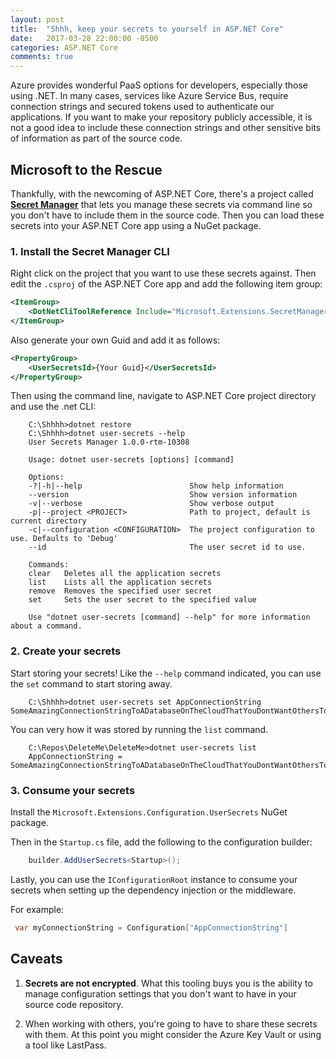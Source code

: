 ```yaml
---
layout: post
title:  "Shhh, keep your secrets to yourself in ASP.NET Core"
date:   2017-03-28 22:00:00 -0500
categories: ASP.NET Core
comments: true
---
```


Azure provides wonderful PaaS options for developers, especially those using .NET. In many cases, services like Azure Service Bus, require connection strings and secured tokens used to authenticate our applications. If you want to make your repository publicly accessible, it is not a good idea to include these connection strings and other sensitive bits of information as part of the source code.

## Microsoft to the Rescue

Thankfully, with the newcoming of ASP.NET Core, there's a project called **[Secret Manager](https://github.com/aspnet/DotNetTools)** that lets you manage these secrets via command line so you don't have to include them in the source code. Then you can load these secrets into your ASP.NET Core app using a NuGet package.

### 1. Install the Secret Manager CLI

Right click on the project that you want to use these secrets against. Then edit the `.csproj` of the ASP.NET Core app and add the following item group:

``` xml
<ItemGroup>
    <DotNetCliToolReference Include="Microsoft.Extensions.SecretManager.Tools" Version="1.0.0" />
</ItemGroup>
```

Also generate your own Guid and add it as follows:

``` xml
<PropertyGroup>
    <UserSecretsId>{Your Guid}</UserSecretsId>
</PropertyGroup>
```

Then using the command line, navigate to ASP.NET Core project directory and use the .net CLI:

```
    C:\Shhhh>dotnet restore
    C:\Shhhh>dotnet user-secrets --help
    User Secrets Manager 1.0.0-rtm-10308

    Usage: dotnet user-secrets [options] [command]

    Options:
    -?|-h|--help                        Show help information
    --version                           Show version information
    -v|--verbose                        Show verbose output
    -p|--project <PROJECT>              Path to project, default is current directory
    -c|--configuration <CONFIGURATION>  The project configuration to use. Defaults to 'Debug'
    --id                                The user secret id to use.

    Commands:
    clear   Deletes all the application secrets
    list    Lists all the application secrets
    remove  Removes the specified user secret
    set     Sets the user secret to the specified value

    Use "dotnet user-secrets [command] --help" for more information about a command.
```

### 2. Create your secrets

Start storing your secrets! Like the `--help` command indicated, you can use the `set` command to start storing away.

```
    C:\Shhhh>dotnet user-secrets set AppConnectionString SomeAmazingConnectionStringToADatabaseOnTheCloudThatYouDontWantOthersToKnowAbout
```

You can very how it was stored by running the `list` command.

```
    C:\Repos\DeleteMe\DeleteMe>dotnet user-secrets list 
    AppConnectionString = SomeAmazingConnectionStringToADatabaseOnTheCloudThatYouDontWantOthersToKnowAbout
```

### 3. Consume your secrets 

Install the `Microsoft.Extensions.Configuration.UserSecrets` NuGet package.

Then in the `Startup.cs` file, add the following to the configuration builder:

``` csharp
    builder.AddUserSecrets<Startup>();
```

Lastly, you can use the `IConfigurationRoot` instance to consume your secrets when setting up the dependency injection or the middleware. 

For example:

``` csharp
 var myConnectionString = Configuration["AppConnectionString"]
```

## Caveats

1. **Secrets are not encrypted**. What this tooling buys you is the ability to manage configuration settings that you don't want to have in your source code repository.

2. When working with others, you're going to have to share these secrets with them. At this point you might consider the Azure Key Vault or using a tool like LastPass.
 